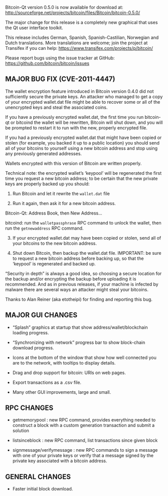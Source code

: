 Bitcoin-Qt version 0.5.0 is now available for download at:
<http://sourceforge.net/projects/bitcoin/files/Bitcoin/bitcoin-0.5.0/>

The major change for this release is a completely new graphical that uses the
Qt user interface toolkit.

This release includes German, Spanish, Spanish-Castilian, Norwegian and Dutch
translations. More translations are welcome; join the project at Transifex if
you can help: <https://www.transifex.com/projects/p/bitcoin/>

Please report bugs using the issue tracker at GitHub:
<https://github.com/bitcoin/bitcoin/issues>

## MAJOR BUG FIX (CVE-2011-4447)

The wallet encryption feature introduced in Bitcoin version 0.4.0 did not
sufficiently secure the private keys. An attacker who managed to get a copy of
your encrypted wallet.dat file might be able to recover some or all of the
unencrypted keys and steal the associated coins.

If you have a previously encrypted wallet.dat, the first time you run bitcoin-
qt or bitcoind the wallet will be rewritten, Bitcoin will shut down, and you
will be prompted to restart it to run with the new, properly encrypted file.

If you had a previously encrypted wallet.dat that might have been copied or
stolen (for example, you backed it up to a public location) you should send
all of your bitcoins to yourself using a new bitcoin address and stop using
any previously generated addresses.

Wallets encrypted with this version of Bitcoin are written properly.

Technical note: the encrypted wallet’s ‘keypool’ will be regenerated the first
time you request a new bitcoin address; to be certain that the new private
keys are properly backed up you should:

  1. Run Bitcoin and let it rewrite the `wallet.dat` file

  2. Run it again, then ask it for a new bitcoin address.

Bitcoin-Qt: Address Book, then New Address…

bitcoind: run the `walletpassphrase` RPC command to unlock the wallet, then
run the `getnewaddress` RPC command.

  3. If your encrypted wallet.dat may have been copied or stolen, send all of your bitcoins to the new bitcoin address.

  4. Shut down Bitcoin, then backup the wallet.dat file. IMPORTANT: be sure to request a new bitcoin address before backing up, so that the ‘keypool’ is regenerated and backed up.

“Security in depth” is always a good idea, so choosing a secure location for
the backup and/or encrypting the backup before uploading it is recommended.
And as in previous releases, if your machine is infected by malware there are
several ways an attacker might steal your bitcoins.

Thanks to Alan Reiner (aka etotheipi) for finding and reporting this bug.

## MAJOR GUI CHANGES

  * “Splash” graphics at startup that show address/wallet/blockchain loading progress.

  * “Synchronizing with network” progress bar to show block-chain download progress.

  * Icons at the bottom of the window that show how well connected you are to the network, with tooltips to display details.

  * Drag and drop support for bitcoin: URIs on web pages.

  * Export transactions as a .csv file.

  * Many other GUI improvements, large and small.

## RPC CHANGES

  * getmemorypool : new RPC command, provides everything needed to construct a block with a custom generation transaction and submit a solution

  * listsinceblock : new RPC command, list transactions since given block

  * signmessage/verifymessage : new RPC commands to sign a message with one of your private keys or verify that a message signed by the private key associated with a bitcoin address.

## GENERAL CHANGES

  * Faster initial block download.

